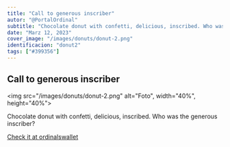 ```yaml
---
title: "Call to generous inscriber"
autor: "@PortalOrdinal"
subtitle: "Chocolate donut with confetti, delicious, inscribed. Who was the generous inscriber?"
date: "Marz 12, 2023"
cover_image: "/images/donuts/donut-2.png"
identificacion: "donut2"
tags: ["#399356"]
---
```


## Call to generous inscriber

<img src="/images/donuts/donut-2.png" alt="Foto", width="40%", height="40%">


Chocolate donut with confetti, delicious, inscribed. Who was the generous inscriber?

<a href="https://ordinalswallet.com/inscription/813d47487138880b7bb8f64910f7cb297c9166a314177f563daee773bc6d66dei0" target="_blank">Check it at ordinalswallet</a>
